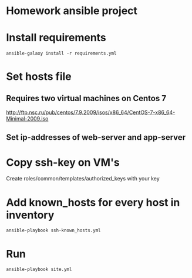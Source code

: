 # Homework ansible project

# Install requirements
```
ansible-galaxy install -r requirements.yml
```
# Set hosts file

## Requires two virtual machines on Centos 7

http://ftp.nsc.ru/pub/centos/7.9.2009/isos/x86_64/CentOS-7-x86_64-Minimal-2009.iso

## Set ip-addresses of web-server and app-server

# Copy ssh-key on VM's
Create roles/common/templates/authorized_keys with your key

# Add known_hosts for every host in inventory
```
ansible-playbook ssh-known_hosts.yml
```
# Run
```
ansible-playbook site.yml
```
